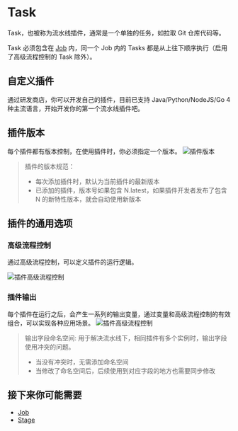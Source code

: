 # Task

Task，也被称为流水线插件，通常是一个单独的任务，如拉取 Git 仓库代码等。

Task 必须包含在 [Job](Job.md) 内，同一个 Job 内的 Tasks 都是从上往下顺序执行（启用了高级流程控制的 Task 除外）。

## 自定义插件

通过研发商店，你可以开发自己的插件，目前已支持 Java/Python/NodeJS/Go 4 种主流语言，开始开发你的第一个流水线插件吧。

## 插件版本

每个插件都有版本控制，在使用插件时，你必须指定一个版本。
![插件版本](../assets/task_version.png)
> 插件的版本规范：
>
> - 每次添加插件时，默认为当前插件的最新版本
> - 已添加的插件，版本号如果包含 N.latest，如果插件开发者发布了包含 N 的新特性版本，就会自动使用新版本

## 插件的通用选项

### 高级流程控制

通过高级流程控制，可以定义插件的运行逻辑。

![插件高级流程控制](../assets/task_control.png)

### 插件输出

每个插件在运行之后，会产生一系列的输出变量，通过变量和高级流程控制的有效组合，可以实现各种应用场景。
![插件高级流程控制](../assets/task_output.png)
> 输出字段命名空间:
> 用于解决流水线下，相同插件有多个实例时，输出字段使用冲突的问题。
>
> - 当没有冲突时，无需添加命名空间
> - 当修改了命名空间后，后续使用到对应字段的地方也需要同步修改

## 接下来你可能需要

- [Job](Job.md)
- [Stage](Stage.md)
